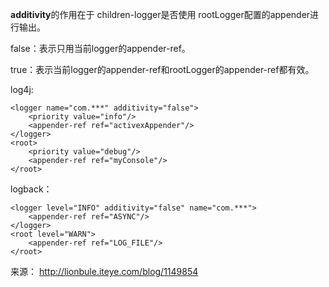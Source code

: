 **additivity**的作用在于 children-logger是否使用 rootLogger配置的appender进行输出。

false：表示只用当前logger的appender-ref。

true：表示当前logger的appender-ref和rootLogger的appender-ref都有效。

 

log4j:

```
<logger name="com.***" additivity="false">
    <priority value="info"/>
    <appender-ref ref="activexAppender"/>
</logger>
<root>
    <priority value="debug"/>
    <appender-ref ref="myConsole"/>
</root> 
```

logback：

```
<logger level="INFO" additivity="false" name="com.***">
    <appender-ref ref="ASYNC"/>
</logger>
<root level="WARN">
    <appender-ref ref="LOG_FILE"/>
</root>
```

来源： <http://lionbule.iteye.com/blog/1149854>